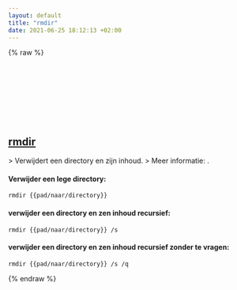 ```yaml
---
layout: default
title: "rmdir"
date: 2021-06-25 18:12:13 +02:00
---
```

{% raw %}
<h2 id="rmdir">
  <a href="/nl/windows/rmdir.html">rmdir</a> <a href="#rmdir"><svg class="icon">
    <use href="/assets/images/unicode_sprite.svg#link" />
  </svg></a>
</h2>
> Verwijdert een directory en zijn inhoud.
> Meer informatie: <https://docs.microsoft.com/windows-server/administration/windows-commands/rmdir>.

#### Verwijder een lege directory:
```shell
rmdir {{pad/naar/directory}}
```
#### verwijder een directory en zen inhoud recursief:
```shell
rmdir {{pad/naar/directory}} /s
```
#### verwijder een directory en zen inhoud recursief zonder te vragen:
```shell
rmdir {{pad/naar/directory}} /s /q
```
{% endraw %}
